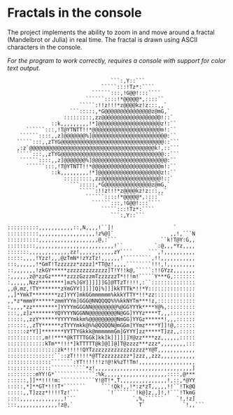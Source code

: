 # Fractals in the console

The project implements the ability to zoom in and move around a fractal (Mandelbrot or Julia) in real time. The fractal is drawn using ASCII characters in the console.

*For the program to work correctly, requires a console with support for color text output.*

```
                                 ```:,Y::```
                              `````:::!Tz*:````
                           ``````:::,!G@@!:::````
                         ``````::::!*@@@@@*,::::``
                       `````:!!z!!!*z@@@@kz!z:::,,`
                    ```:::::,*G@@@@@@@@@@@@@@@z@mG,`
                  :::::::::,zz@@@@@@@@@@@@@@@@@@@!::`
              ::k,,,,,,,,,!*]@@@@@@@@@@@@@@@@@@@@z!:``
      ``````:::,!T@YTNTT!!*@@@@@@@@@@@@@@@@@@@@@@m!:``
    ``````::::,,z]@@@@@@@%]@@@@@@@@@@@@@@@@@@@@@@@@:``
   `````:::,,zTYG@@@@@@@@@@@@@@@@@@@@@@@@@@@@@@@@@::```
   ,:z`@@@@@@@@@@@@@@@@@@@@@@@@@@@@@@@@@@@@@@@@k!,::```
   `````:::,,zTYG@@@@@@@@@@@@@@@@@@@@@@@@@@@@@@@@@::```
    ``````::::,,z]@@@@@@@%]@@@@@@@@@@@@@@@@@@@@@@@@:``
      ``````:::,!T@YTNTT!!*@@@@@@@@@@@@@@@@@@@@@@m!:``
              ::k,,,,,,,,,!*]@@@@@@@@@@@@@@@@@@@@z!:``
                  :::::::::,zz@@@@@@@@@@@@@@@@@@@!::`
                    ```:::::,*G@@@@@@@@@@@@@@@z@mG,`
                       `````:!!z!!!*z@@@@kz!z:::,,`
                         ``````::::!*@@@@@*,::::``
                           ``````:::,!G@@!:::````
                              `````:::!Tz*:````
                                 ```:,Y::```
```
```
::::::::::,,,,,,,,,,,::,N,,,,!``]!                   `
::::::::::,,,,,,,,,,,,,,,,,,!z%@]`                  ,,!,```N
::::::::::,,,,,,,,,,,,,,,,,,,@,:```              ``k!T@Y:G,,
:::::::::,,,,,,,,,,,,,,,,,,,,,,,,,!``          `:@,,,*Yz,,,,
:::::::,,,,,,,,,,,,,zz!,,,,,,,,,,,zY````     ```,!,,,,,,,,,,
:::::,,,,!Yzz!,,,@zTmN*!zYzTz!,,,,,,!`````````,!!,,,,,,,,,,,
:::,,,,,,!*GmT!Tzzzzzz*zzzz]*TT@z!,,,,````````!!!,!,,,,,,,,,
::,,,,,,,!zkGY*****zzzzzzzzzzzzz]T!Y!!k@,`````:!!GYzz,,,,,,,
:,,,,,,z@*zzGz*****zzzzGzzzmTzzzzzzT*!!!m!`````Y***G,:::::::
:,,,,,,Nzz********]mz%]GY]]]]]]G]@TTzT!!!!,:``::::::::::::::
,,@,mz,!TY*******zYmGYY]]]]]Q]%]]]kkTTTk*!!*Y:::::::::::::::
,,]*YmkT********zz]YYY]mkGGmmmmmm%kkkYTTY*!!*zz:::::::::::::
,,*z*mmmY******zmmYYYm]GGG@NNQQQQ%%%kkNYTm***!z,::::::::::::
:,,,,*zz********]YYYYmGGGNN@@@@@@@@%@GGYYYk****Y@%,:::::::::
:::,,z]z*******YQYYYYNGGNN@@@@@@@@@N@GG]YYYz****T,,,::::::::
:::::,,zzY******YYYYYmkkm%@@@@@@@@@NmGG]YYGz******!,,,::::::
::::::,,zTY******zTYYYmkk@%%@QQQQN@mGGm]YYmz****Y]]!@,::::::
::::::z*Y]]*******YYTTYGkkk@mmmmmmGm]GYYY]zz*****T]zz,,:::::
:::::::::::,m!!****@kTTTTGGk]kk]k]]]]]]Y@zz****zz,,,,,,:::::
::::::::::::kTm**!!!*]kTTTTT@k]@]]@]T@zzzz***zzz*,,,,,,,,:::
::::::::::::::::zk*!!!!!QYTzzzzzzzzzzzzzzzzz*Y@T,,,,,,,,,,,,
:::::::::::::::``::zT!!!!!*@TTzzzzzzzzz*]zzz,,zzz,,,,,,,,,,,
::::::::::::::```````:YT!!!!!!z!@!k%zT!Tm!,,,,,,,,,,,,,,,,,,
::::::::::::::```````````*z!,,,,,,,,,,,,,,,,,,,,,,,,,,,,,,,]
:::::::::mYY!G*`````````````:%k,,,,,,,,,,,,,,,,,,,,::::,@***
::::::,]]**!!!!m:```````````Y!@T!*,T,,,,,,,,,,,,,,,!,::,*@YY
:::::,*]**GT*!!!T*```````     ```!Qk!,,!*:z*zT,,,,,!!``!Tk@Q
:::::,,T]zzz*!!!!Tz!```         `!```````!k@]z,,]!,!```!TkmG
::::,,,,,,,,,,,,,,!```                  `,%,``````    `!,!z]
:::,,,,,,,,,,,,,!z@,`                     T`            `!,,```
